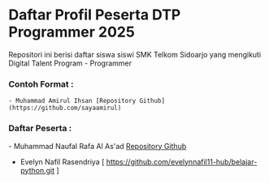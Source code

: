 # Daftar Profil Peserta DTP Programmer 2025

Repositori ini berisi daftar siswa siswi SMK Telkom Sidoarjo yang mengikuti Digital Talent Program - Programmer

### Contoh Format :

`⁠- ⁠Muhammad Amirul Ihsan [Repository Github](https://github.com/sayaamirul)`

### Daftar Peserta :
⁠- ⁠Muhammad Naufal Rafa Al As'ad [Repository Github](https://github.com/Falrafa4)
- Evelyn Nafil Rasendriya [ https://github.com/evelynnafil11-hub/belajar-python.git ]
